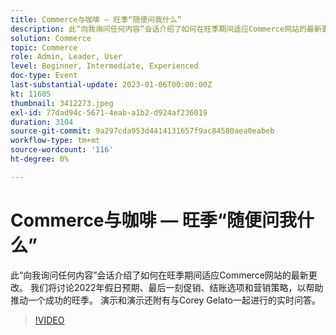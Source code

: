 ```yaml
---
title: Commerce与咖啡 — 旺季“随便问我什么”
description: 此“向我询问任何内容”会话介绍了如何在旺季期间适应Commerce网站的最新更改。 我们将讨论2022年假日预期、最后一刻促销、结账选项和营销策略，以帮助推动一个成功的旺季。 演示和演示还附有与Corey Gelato一起进行的实时问答。
solution: Commerce
topic: Commerce
role: Admin, Leader, User
level: Beginner, Intermediate, Experienced
doc-type: Event
last-substantial-update: 2023-01-06T00:00:00Z
kt: 11605
thumbnail: 3412273.jpeg
exl-id: 77dad94c-5671-4eab-a1b2-d924af236019
duration: 3104
source-git-commit: 9a297cda953d4414131657f9ac84580aea0eabeb
workflow-type: tm+mt
source-wordcount: '116'
ht-degree: 0%

---
```


# Commerce与咖啡 — 旺季“随便问我什么”

此“向我询问任何内容”会话介绍了如何在旺季期间适应Commerce网站的最新更改。 我们将讨论2022年假日预期、最后一刻促销、结账选项和营销策略，以帮助推动一个成功的旺季。 演示和演示还附有与Corey Gelato一起进行的实时问答。

>[!VIDEO](https://video.tv.adobe.com/v/3412273/?quality=12&learn=on)
